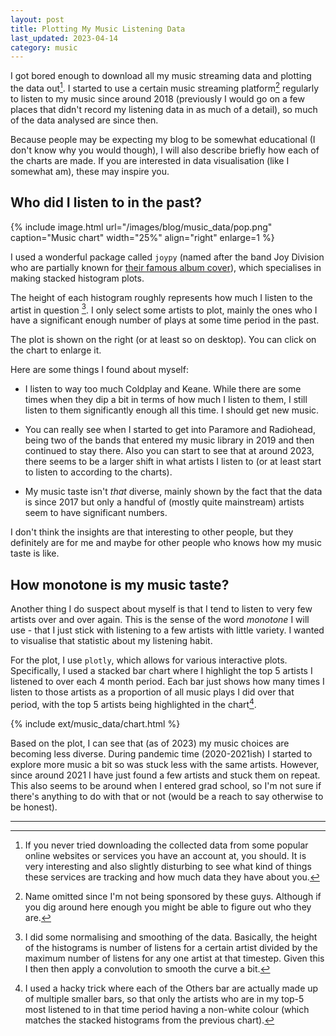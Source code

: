 ```yaml
---
layout: post
title: Plotting My Music Listening Data
last_updated: 2023-04-14
category: music
---
```

I got bored enough to download all my music streaming data and plotting the data out[^1]. I started to use a certain music streaming platform[^2] regularly to listen to my music since around 2018 (previously I would go on a few places that didn't record my listening data in as much of a detail), so much of the data analysed are since then.

Because people may be expecting my blog to be somewhat educational (I don't know why you would though), I will also describe briefly how each of the charts are made. If you are interested in data visualisation (like I somewhat am), these may inspire you.

## Who did I listen to in the past?

{% include image.html url="/images/blog/music_data/pop.png" caption="Music chart" width="25%" align="right" enlarge=1 %}

I used a wonderful package called `joypy` (named after the band Joy Division who are partially known for <a href="https://en.wikipedia.org/wiki/Unknown_Pleasures">their famous album cover</a>), which specialises in making stacked histogram plots.

The height of each histogram roughly represents how much I listen to the artist in question [^3]. I only select some artists to plot, mainly the ones who I have a significant enough number of plays at some time period in the past.

The plot is shown on the right (or at least so on desktop). You can click on the chart to enlarge it.

Here are some things I found about myself:

- I listen to way too much Coldplay and Keane. While there are some times when they dip a bit in terms of how much I listen to them, I still listen to them significantly enough all this time. I should get new music.

- You can really see when I started to get into Paramore and Radiohead, being two of the bands that entered my music library in 2019 and then continued to stay there. Also you can start to see that at around 2023, there seems to be a larger shift in what artists I listen to (or at least start to listen to according to the charts).

- My music taste isn't _that_ diverse, mainly shown by the fact that the data is since 2017 but only a handful of (mostly quite mainstream) artists seem to have significant numbers.

I don't think the insights are that interesting to other people, but they definitely are for me and maybe for other people who knows how my music taste is like.

## How monotone is my music taste?

Another thing I do suspect about myself is that I tend to listen to very few artists over and over again. This is the sense of the word _monotone_ I will use - that I just stick with listening to a few artists with little variety. I wanted to visualise that statistic about my listening habit.

For the plot, I use `plotly`, which allows for various interactive plots. Specifically, I used a stacked bar chart where I highlight the top 5 artists I listened to over each 4 month period. Each bar just shows how many times I listen to those artists as a proportion of all music plays I did over that period, with the top 5 artists being highlighted in the chart[^4].

{% include ext/music_data/chart.html %}

Based on the plot, I can see that (as of 2023) my music choices are becoming less diverse. During pandemic time (2020-2021ish) I started to explore more music a bit so was stuck less with the same artists. However, since around 2021 I have just found a few artists and stuck them on repeat. This also seems to be around when I entered grad school, so I'm not sure if there's anything to do with that or not (would be a reach to say otherwise to be honest).

---

[^1]: If you never tried downloading the collected data from some popular online websites or services you have an account at, you should. It is very interesting and also slightly disturbing to see what kind of things these services are tracking and how much data they have about you.

[^2]: Name omitted since I'm not being sponsored by these guys. Although if you dig around here enough you might be able to figure out who they are.

[^3]: I did some normalising and smoothing of the data. Basically, the height of the histograms is number of listens for a certain artist divided by the maximum number of listens for any one artist at that timestep. Given this I then then apply a convolution to smooth the curve a bit.

[^4]: I used a hacky trick where each of the Others bar are actually made up of multiple smaller bars, so that only the artists who are in my top-5 most listened to in that time period having a non-white colour (which matches the stacked histograms from the previous chart).
